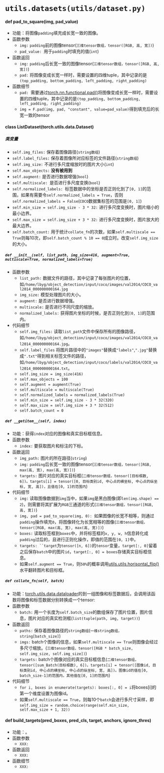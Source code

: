 # `utils.datasets(utils/dataset.py)`

#### def pad_to_square(img, pad_value)
- 功能：将图像`padding`填充成长宽一致的图像。
- 函数参数
  - `img:` `padding`前的图像tensor(`三维tensor数组，tensor([RGB, 高, 宽])`)
  - `pad_value: `用于`padding`时填充的值(`int`)
- 函数返回
  - `img:` `padding`后长宽一致的图像tensor(`三维tensor数组，tensor([RGB, 高, 宽])`)
  - `pad:` 将图像变成长宽一样时，需要设置的四维tuple，其中记录的是`(top_padding, bottom_padding, left_padding, right_padding)`
- 函数细节
  - `pad: `需要通过[torch.nn.functional.pad()][torch.nn.functional.pad]将图像变成长宽一样时，需要设置的四维tuple，其中记录的是`(top_padding, bottom_padding, left_padding, right_padding)`
  - `img = F.pad(img, pad, "constant", value=pad_value)`得到填充后的长宽一致的tensor

#### class ListDataset(torch.utils.data.Dataset)
##### 类变量
- `self.img_files:` 保存着图像路径(`string数组`)
- `self.label_files:` 保存着图像所对应标签的文件路径(`string数组`)
- `self.img_size:` 不进行多尺度缩放时的图片大小(`int`)
- `self.max_objects:` **没有被用到**
- `self.augment:` 是否进行数据增强(`bool`)
- `self.multiscale: `是否进行多尺度变换(`bool`)
- `self.normalized_labels: `标签数据中的坐标是否正则化到了`[0, 1]`的范围，如果有需要令`self.normalized_labels = True`，否则`self.normalized_labels = False`(`COCO`数据集标签的范围是`[0, 1]`)
- `self.min_size = self.img_size - 3 * 32:` 进行多尺度变换时，图片缩小的最小边界。
- `self.max_size = self.img_size + 3 * 32:` 进行多尺度变换时，图片放大的最大边界。
- `self.batch_count:` 用于统计`collate_fn`的次数，如果`self.multiscale == True`则每10次，即`self.batch_count % 10 == 0`成立时。改变`self.img_size`的大小。
##### `def __init__(self, list_path, img_size=416, augment=True, multiscale=True, normalized_labels=True)`
- 函数参数
  - `list_path:` 数据文件的路径，其中记录了每张图片的位置，如`/home/lbyg/object_detection/input/coco/images/val2014/COCO_val2014_000000000164.jpg`
  - `img_size:` 模型处理图片的大小。
  - `augment:` 是否进行数据增强。
  - `multiscale:` 是否进行不同尺度的缩放。
  - `normalized_labels:` 获得图片坐标的时候，是否正则化到`[0, 1]`的范围内。
- 代码细节
  - `self.img_files:` 读取`list_path`文件中保存所有的图像路径，如`/home/lbyg/object_detection/input/coco/images/val2014/COCO_val2014_000000000164.jpg`。
  - `self.label_files` 将图片路径中的`"images"`替换成`"labels"`,`".jpg"`替换成`".txt"`得到相关标签文件的路径，如`/home/lbyg/object_detection/input/coco/labels/val2014/COCO_val2014_000000000164.txt`。
  - `self.img_size = img_size(416)`
  - `self.max_objects = 100`
  - `self.augment = augment(True)`
  - `self.multiscale = multiscale(True)`
  - `self.normalized_labels = normalized_labels(True)`
  - `self.min_size = self.img_size - 3 * 32(320)`
  - `self.max_size = self.img_size + 3 * 32(512)`
  - `self.batch_count = 0`
##### `def __getitem__(self, index)`
- 功能：获得`index`对应的图像和真实目标框信息。
- 函数参数
  - `index:` 要获取图片和标注的下标。
- 函数返回
  - `img_path:` 图片的所在路径(`string`)
  - `img:` `padding`后长宽一致的图像tensor(`三维tensor数组，tensor([RGB, max(高, 宽), max(高, 宽)])`)
  - `targets:` 图片对应的真实目标框(`二维tensor数组，tensor([目标框数, 6])。targets[i] = tensor([0, 目标类别id, 中心点的横坐标, 中心点的纵坐标, 宽, 高])，且值在[0, 1]的范围内`)
- 代码细节
  - `img:` 读取图像数据到`img`当中，如果`img`是黑白图像(即`len(img.shape) == 2`)，则需要将其扩展为`RGB`三通道的形式(`三维tensor数组，tensor([RGB, 高, 宽])`)
  - `img, pad = pad_to_square(img, 0): `如果图像的长宽不相等，则通过`padding`操作填充`0`，将图像转化为长宽相等的图像(`三维tensor数组，tensor([RGB, max(高, 宽), max(高, 宽)])`)
  - `boxes:` 读取标签框到`boxes`中，并将标签框的`x, y, w, h`信息转化成`padding`过后的，且进行正则化操作，即值的范围在`[0, 1]`中。
  - `targets: ``target`为`tensor([n, 6])`的`tensor`变量，`target[:, 0]`留着之后保存`batch`中的图片`id`，`target[:, 0] = boxes`存储真实目标框信息。
  - 如果`self.augment == True`，则`50%`的概率调用[utils.utils.horisontal_flip()][utils.utils.horisontal_flip]水平翻转图片和目标框。
  
##### `def collate_fn(self, batch)`
- 功能：[torch.utils.data.dataloader]的到一组图像和标签数据后，会调用该函数将图像和标签数据分别转换成一个tensor:
- 函数参数
  - `batch:` 用一个长度为`self.batch_size`的数组保存了图片位置，图片信息，图片对应的真实检测框(`list(tuple(path, img, target))`)
- 函数返回
  - `paths:` 保存着图像路径的`string数组`(`一维string数组，string[batch_size]`)
  - `imgs:` batch个图像的信息，如果`self.multiscale == True`则图像会经过多尺寸缩放。(`三维tensor数组，tensor([RGB * batch_size, self.img_size, self.img_size])`)
  - `targets:` batch个图像对应的真实目标框信息(`二维tensor数组，tensor([sum_Batch(目标框数), 6])。targets[i] = tensor([图像id, 目标类别id, 中心点的横坐标, 中心点的纵坐标, 宽, 高])。图像id的值在[0, batch_size-1]的范围内，其他值在[0, 1]的范围内`)
- 代码细节
  - `for i, boxes in enumerate(targets): boxes[:, 0] = i`将boxes[i]的第一个维度设置为图像id。
  - 如果`self.multiscale == True`，则每10个`batch`会进行多尺寸采样，即`self.img_size = random.choice(range(self.min_size, self.max_size + 1, 32))`

#### def build_targets(pred_boxes, pred_cls, target, anchors, ignore_thres)
- 功能：。
- 函数参数
  - `XXX:` 
- 函数返回
  - `XXX:` 
- 函数细节
  - `XXX:` 
  
[torch.utils.data.dataloader]:<https://pytorch.org/docs/stable/data.html>
[torch.nn.functional.pad]:<https://pytorch.org/docs/stable/nn.functional.html>
[utils.utils.horisontal_flip]:<augmentations.md#def-horisontal_flipimages-targets>
